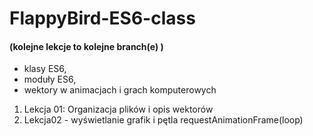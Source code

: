 # FlappyBird-ES6-class

#### (kolejne lekcje to kolejne branch(e) )

- klasy ES6,
- moduły ES6,
- wektory w animacjach i grach komputerowych

1. Lekcja 01: Organizacja plików i opis wektorów
2. Lekcja02 - wyświetlanie grafik i pętla requestAnimationFrame(loop)
